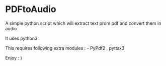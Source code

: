 # PDFtoAudio

A simple python script which will extract text prom pdf and convert them in audio

It uses python3

This requires following extra modules : - PyPdf2 , pyttsx3

Enjoy : )
